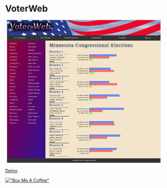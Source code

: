 # VoterWeb

[![VoterWeb](assets/voterweb.png)](https://hesbon-osoro.github.io/VoterWeb)

[Demo](https://hesbon-osoro.github.io/VoterWeb)

[!["Buy Me A Coffee"](https://www.buymeacoffee.com/assets/img/custom_images/orange_img.png)](https://www.buymeacoffee.com/wazimu)
